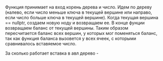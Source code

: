 Функция принимает на вход корень дерева и число. Идем по дереву (налево, если число меньше ключа в текущей вершине или направо, если число больше ключа в текущей вершине). Когда текущая вершина == nullptr, создаем новую ноду и возвращаем ее. В конце фунции возвращаем баланс от текущей вершины. Таким образом пересчитается баланс всех вершин, у которых мог поменяться баланс, так как функция баланса вызовется у всех ячеек, с которыми сравнивалось вставяемое число.


За сколько работает вставка в авл дерево -